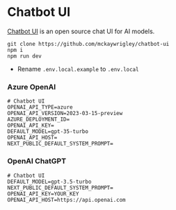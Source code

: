 # Chatbot UI
[Chatbot UI](https://github.com/mckaywrigley/chatbot-ui) is an open source chat UI for AI models.

```shell
git clone https://github.com/mckaywrigley/chatbot-ui
npm i
npm run dev
```

* Rename `.env.local.example` to `.env.local`

### Azure OpenAI
```shell
# Chatbot UI
OPENAI_API_TYPE=azure
OPENAI_API_VERSION=2023-03-15-preview
AZURE_DEPLOYMENT_ID=
OPENAI_API_KEY=
DEFAULT_MODEL=gpt-35-turbo
OPENAI_API_HOST=
NEXT_PUBLIC_DEFAULT_SYSTEM_PROMPT=
```

### OpenAI ChatGPT
```shell
# Chatbot UI
DEFAULT_MODEL=gpt-3.5-turbo
NEXT_PUBLIC_DEFAULT_SYSTEM_PROMPT=
OPENAI_API_KEY=YOUR_KEY
OPENAI_API_HOST=https://api.openai.com
```

